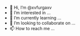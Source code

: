 - 👋 Hi, I’m @xvfurgaxv
- 👀 I’m interested in ...
- 🌱 I’m currently learning ...
- 💞️ I’m looking to collaborate on ...
- 📫 How to reach me ...

<!---
xvfurgaxv/xvfurgaxv is a ✨ special ✨ repository because its `README.md` (this file) appears on your GitHub profile.
You can click the Preview link to take a look at your changes.
--->

